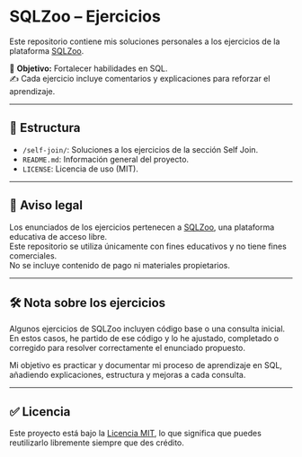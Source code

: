 # SQLZoo – Ejercicios

Este repositorio contiene mis soluciones personales a los ejercicios de la plataforma [SQLZoo](https://sqlzoo.net/wiki/Self_join).

🧠 **Objetivo:** Fortalecer habilidades en SQL.  
✍️ Cada ejercicio incluye comentarios y explicaciones para reforzar el aprendizaje.

---

## 📌 Estructura

- `/self-join/`: Soluciones a los ejercicios de la sección Self Join.
- `README.md`: Información general del proyecto.
- `LICENSE`: Licencia de uso (MIT).

---

## 🚨 Aviso legal

Los enunciados de los ejercicios pertenecen a [SQLZoo](https://sqlzoo.net), una plataforma educativa de acceso libre.  
Este repositorio se utiliza únicamente con fines educativos y no tiene fines comerciales.  
No se incluye contenido de pago ni materiales propietarios.

---

## 🛠️ Nota sobre los ejercicios

Algunos ejercicios de SQLZoo incluyen código base o una consulta inicial. En estos casos, he partido de ese código y lo he ajustado, completado o corregido para resolver correctamente el enunciado propuesto.

Mi objetivo es practicar y documentar mi proceso de aprendizaje en SQL, añadiendo explicaciones, estructura y mejoras a cada consulta.

---

## ✅ Licencia

Este proyecto está bajo la [Licencia MIT](LICENSE), lo que significa que puedes reutilizarlo libremente siempre que des crédito.
